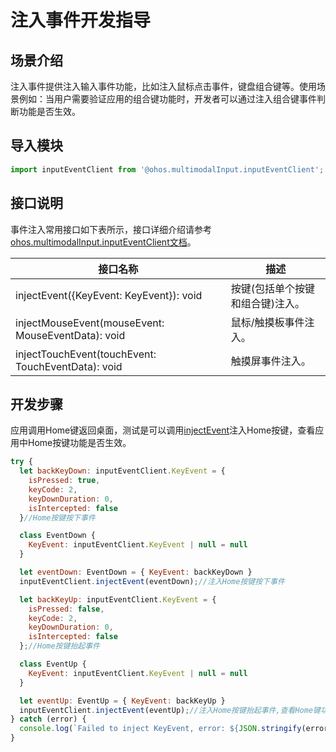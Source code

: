 # 注入事件开发指导

## 场景介绍

注入事件提供注入输入事件功能，比如注入鼠标点击事件，键盘组合键等。使用场景例如：当用户需要验证应用的组合键功能时，开发者可以通过注入组合键事件判断功能是否生效。

## 导入模块

```js
import inputEventClient from '@ohos.multimodalInput.inputEventClient';
```

## 接口说明

事件注入常用接口如下表所示，接口详细介绍请参考[ohos.multimodalInput.inputEventClient文档](../reference/apis-input-kit/js-apis-inputeventclient-sys.md)。

| 接口名称  | 描述 |
| -------------------------------------------- | -------------------------- |
| injectEvent({KeyEvent: KeyEvent}): void |按键(包括单个按键和组合键)注入。 |
| injectMouseEvent(mouseEvent: MouseEventData): void |鼠标/触摸板事件注入。 |
| injectTouchEvent(touchEvent: TouchEventData): void |触摸屏事件注入。|

## 开发步骤

应用调用Home键返回桌面，测试是可以调用[injectEvent](../reference/apis-input-kit/js-apis-inputeventclient-sys.md#inputeventclientinjectevent)注入Home按键，查看应用中Home按键功能是否生效。

```js
try {
  let backKeyDown: inputEventClient.KeyEvent = {
    isPressed: true,
    keyCode: 2,
    keyDownDuration: 0,
    isIntercepted: false
  }//Home按键按下事件

  class EventDown {
    KeyEvent: inputEventClient.KeyEvent | null = null
  }

  let eventDown: EventDown = { KeyEvent: backKeyDown }
  inputEventClient.injectEvent(eventDown);//注入Home按键按下事件

  let backKeyUp: inputEventClient.KeyEvent = {
    isPressed: false,
    keyCode: 2,
    keyDownDuration: 0,
    isIntercepted: false
  };//Home按键抬起事件

  class EventUp {
    KeyEvent: inputEventClient.KeyEvent | null = null
  }

  let eventUp: EventUp = { KeyEvent: backKeyUp }
  inputEventClient.injectEvent(eventUp);//注入Home按键抬起事件,查看Home键功能是否生效，应用是否返回桌面
} catch (error) {
  console.log(`Failed to inject KeyEvent, error: ${JSON.stringify(error, [`code`, `message`])}`);
}
```


